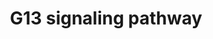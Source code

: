 ---
annotations:
- type: Pathway Ontology
  value: G protein mediated signaling pathway
- type: Pathway Ontology
  value: G protein mediated signaling pathway via Galpha12/Galpha13 family
authors:
- MaintBot
- Thomas
- Christine Chichester
- Mkutmon
- Eweitz
description: 'The G13 subunit is an alpha unit of heterotrimeric G proteins that regulates
  cell processes through the use of guanine nucleotide exchange factors. G13 regulates
  actin cytoskeletal remodeling in cells and is essential for receptor tyrosine kinase-induced
  migration of fibroblast and endothelial cells.  Source: [[wikipedia:G12/G13_alpha_subunits|Wikipedia]]'
last-edited: 2021-05-18
organisms:
- Gallus gallus
redirect_from:
- /index.php/Pathway:WP826
- /instance/WP826
schema-jsonld:
- '@context': https://schema.org/
  '@id': https://wikipathways.github.io/pathways/WP826.html
  '@type': Dataset
  creator:
    '@type': Organization
    name: WikiPathways
  description: 'The G13 subunit is an alpha unit of heterotrimeric G proteins that
    regulates cell processes through the use of guanine nucleotide exchange factors.
    G13 regulates actin cytoskeletal remodeling in cells and is essential for receptor
    tyrosine kinase-induced migration of fibroblast and endothelial cells.  Source:
    [[wikipedia:G12/G13_alpha_subunits|Wikipedia]]'
  keywords:
  - TNK2
  - CIT
  - MYBPH
  - PFN1
  - WASL
  - RTKN
  - PPP1CB
  - DIAPH1
  - MAPK10
  - PAK3
  - MAP3K4
  - IQGAP1
  - CALM
  - CYFIP1
  - RHOA
  - SH3RF1
  - MYL1
  - ROCK1
  - ARHGDIB
  - cRac1A
  - PIK3CB
  - ROCK2
  - CDC42
  - PKN1
  - PIK3R2
  - RPS6KB1
  - ARHGDIG
  - ARHGEF1
  - WAS
  - PIK3CA
  - PIK3CD
  - CFL1
  - RHPN2
  - CFL2
  - LIMK1
  - PIP4K2A
  - GNA13
  - IQGAP2
  license: CC0
  name: G13 signaling pathway
seo: CreativeWork
title: G13 signaling pathway
wpid: WP826
---